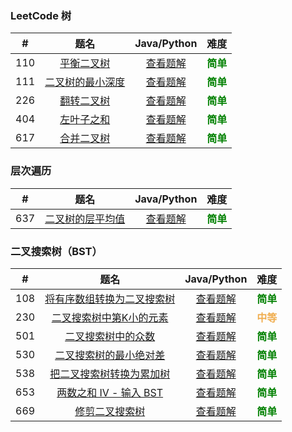 ### LeetCode 树

|  #   |                             题名                             |                   Java/Python                   |                   难度                    |
| :--: | :----------------------------------------------------------: | :---------------------------------------------: | :---------------------------------------: |
| 110  | [平衡二叉树](https://leetcode-cn.com/problems/balanced-binary-tree/) |     [查看题解](110-balanced-binary-tree.md)     | <strong style="color:green">简单</strong> |
| 111  | [二叉树的最小深度](https://leetcode-cn.com/problems/minimum-depth-of-binary-tree/) | [查看题解](111-minimum-depth-of-binary-tree.md) | <strong style="color:green">简单</strong> |
| 226  | [翻转二叉树](https://leetcode-cn.com/problems/invert-binary-tree/) |      [查看题解](226-invert-binary-tree.md)      | <strong style="color:green">简单</strong> |
| 404  | [左叶子之和](https://leetcode-cn.com/problems/sum-of-left-leaves/) |      [查看题解](404-sum-of-left-leaves.md)      | <strong style="color:green">简单</strong> |
| 617  | [合并二叉树](https://leetcode-cn.com/problems/merge-two-binary-trees/) |    [查看题解](617-merge-two-binary-trees.md)    | <strong style="color:green">简单</strong> |

### 层次遍历

|  #   |                             题名                             |                     Java/Python                     |                   难度                    |
| :--: | :----------------------------------------------------------: | :-------------------------------------------------: | :---------------------------------------: |
| 637  | [二叉树的层平均值](https://leetcode-cn.com/problems/average-of-levels-in-binary-tree/) | [查看题解](637-average-of-levels-in-binary-tree.md) | <strong style="color:green">简单</strong> |

### 二叉搜索树（BST）

|  #   |                             题名                             |                         Java/Python                          |                    难度                     |
| :--: | :----------------------------------------------------------: | :----------------------------------------------------------: | :-----------------------------------------: |
| 108  | [将有序数组转换为二叉搜索树](https://leetcode-cn.com/problems/convert-sorted-array-to-binary-search-tree/) | [查看题解](108-convert-sorted-array-to-binary-search-tree.md) |  <strong style="color:green">简单</strong>  |
| 230  | [二叉搜索树中第K小的元素](https://leetcode-cn.com/problems/kth-smallest-element-in-a-bst/) |       [查看题解](230-kth-smallest-element-in-a-bst.md)       | <strong style="color:#f0ad4e">中等</strong> |
| 501  | [二叉搜索树中的众数](https://leetcode-cn.com/problems/find-mode-in-binary-search-tree/) |      [查看题解](501-find-mode-in-binary-search-tree.md)      |  <strong style="color:green">简单</strong>  |
| 530  | [二叉搜索树的最小绝对差](https://leetcode-cn.com/problems/minimum-absolute-difference-in-bst/) |    [查看题解](530-minimum-absolute-difference-in-bst.md)     |  <strong style="color:green">简单</strong>  |
| 538  | [把二叉搜索树转换为累加树](https://leetcode-cn.com/problems/convert-bst-to-greater-tree/) |        [查看题解](538-convert-bst-to-greater-tree.md)        |  <strong style="color:green">简单</strong>  |
| 653  | [两数之和 IV - 输入 BST](https://leetcode-cn.com/problems/two-sum-iv-input-is-a-bst/) |         [查看题解](653-two-sum-iv-input-is-a-bst.md)         |  <strong style="color:green">简单</strong>  |
| 669  | [修剪二叉搜索树](https://leetcode-cn.com/problems/trim-a-binary-search-tree/) |         [查看题解](669-trim-a-binary-search-tree.md)         |  <strong style="color:green">简单</strong>  |

